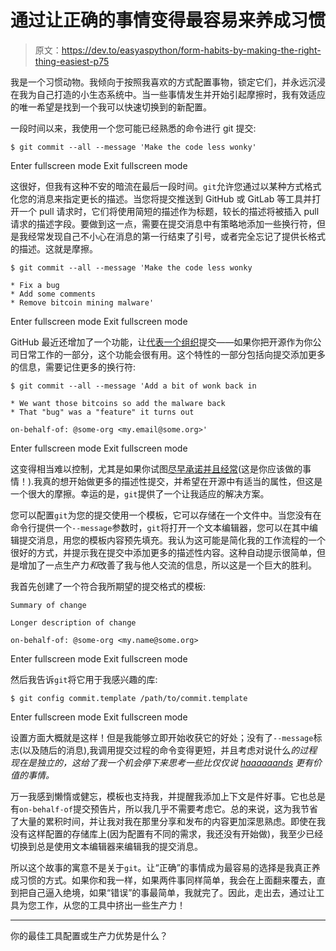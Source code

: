 # 通过让正确的事情变得最容易来养成习惯

> 原文：<https://dev.to/easyaspython/form-habits-by-making-the-right-thing-easiest-p75>

我是一个习惯动物。我倾向于按照我喜欢的方式配置事物，锁定它们，并永远沉浸在我为自己打造的小生态系统中。当一些事情发生并开始引起摩擦时，我有效适应的唯一希望是找到一个我可以快速切换到的新配置。

一段时间以来，我使用一个您可能已经熟悉的命令进行 git 提交:

```
$ git commit --all --message 'Make the code less wonky' 
```

Enter fullscreen mode Exit fullscreen mode

这很好，但我有这种不安的暗流在最后一段时间。`git`允许您通过以某种方式格式化您的消息来指定更长的描述。当您将提交推送到 GitHub 或 GitLab 等工具并打开一个 pull 请求时，它们将使用简短的描述作为标题，较长的描述将被插入 pull 请求的描述字段。要做到这一点，需要在提交消息中有策略地添加一些换行符，但是我经常发现自己不小心在消息的第一行结束了引号，或者完全忘记了提供长格式的描述。这就是摩擦。

```
$ git commit --all --message 'Make the code less wonky

* Fix a bug
* Add some comments
* Remove bitcoin mining malware' 
```

Enter fullscreen mode Exit fullscreen mode

GitHub 最近还增加了一个功能，让[代表一个组织](https://help.github.com/en/articles/creating-a-commit-on-behalf-of-an-organization)提交——如果你把开源作为你公司日常工作的一部分，这个功能会很有用。这个特性的一部分包括向提交添加更多的信息，需要记住更多的换行符:

```
$ git commit --all --message 'Add a bit of wonk back in

* We want those bitcoins so add the malware back
* That "bug" was a "feature" it turns out

on-behalf-of: @some-org <my.email@some.org>' 
```

Enter fullscreen mode Exit fullscreen mode

这变得相当难以控制，尤其是如果你试图[尽早承诺并且经常](https://sethrobertson.github.io/GitBestPractices/#commit)(这是你应该做的事情！).我真的想开始做更多的描述性提交，并希望在开源中有适当的属性，但这是一个很大的摩擦。幸运的是，`git`提供了一个让我适应的解决方案。

您可以配置`git`为您的提交使用一个模板，它可以存储在一个文件中。当您没有在命令行提供一个`--message`参数时，`git`将打开一个文本编辑器，您可以在其中编辑提交消息，用您的模板内容预先填充。我认为这可能是简化我的工作流程的一个很好的方式，并提示我在提交中添加更多的描述性内容。这种自动提示很简单，但是增加了一点生产力*和*改善了我与他人交流的信息，所以这是一个巨大的胜利。

我首先创建了一个符合我所期望的提交格式的模板:

```
Summary of change

Longer description of change

on-behalf-of: @some-org <my.name@some.org> 
```

Enter fullscreen mode Exit fullscreen mode

然后我告诉`git`将它用于我感兴趣的库:

```
$ git config commit.template /path/to/commit.template 
```

Enter fullscreen mode Exit fullscreen mode

设置方面大概就是这样！但是我能够立即开始收获它的好处；没有了`--message`标志(以及随后的消息),我调用提交过程的命令变得更短，并且考虑对说什么*的过程现在是独立的，这给了我一个机会停下来思考一些比仅仅说 [haaaaaands](https://xkcd.com/1296/) 更有价值的事情。*

万一我感到懒惰或健忘，模板也支持我，并提醒我添加上下文是件好事。它也总是有`on-behalf-of`提交预告片，所以我几乎不需要考虑它。总的来说，这为我节省了大量的累积时间，并让我对我在那里分享和发布的内容更加深思熟虑。即使在我没有这样配置的存储库上(因为配置有不同的需求，我还没有开始做)，我至少已经切换到总是使用文本编辑器来编辑我的提交消息。

所以这个故事的寓意不是关于`git`。让“正确”的事情成为最容易的选择是我真正养成习惯的方式。如果你和我一样，如果两件事同样简单，我会在上面翻来覆去，直到把自己逼入绝境，如果“错误”的事最简单，我就完了。因此，走出去，通过让工具为您工作，从您的工具中挤出一些生产力！

* * *

你的最佳工具配置或生产力优势是什么？